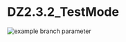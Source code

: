 # DZ2.3.2_TestMode
![example branch parameter](https://github.com/github/docs/actions/workflows/main.yml/badge.svg?branch=feature-1)
